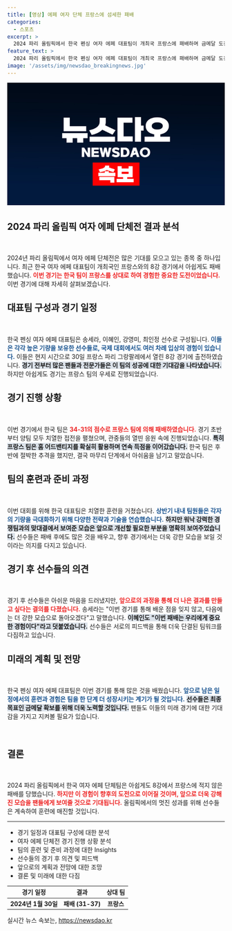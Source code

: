 ```yaml
---
title: [영상] 에페 여자 단체 프랑스에 섬세한 패배
categories:
  - 스포츠
excerpt: >
  2024 파리 올림픽에서 한국 펜싱 여자 에페 대표팀이 개최국 프랑스에 패배하며 금메달 도전에 비상걸렸다! 그들의 긴장감 넘치는 첫 경기 모습을 영상으로 확인해보세요!
feature_text: >
  2024 파리 올림픽에서 한국 펜싱 여자 에페 대표팀이 개최국 프랑스에 패배하며 금메달 도전에 비상걸렸다! 그들의 긴장감 넘치는 첫 경기 모습을 영상으로 확인해보세요!
image: '/assets/img/newsdao_breakingnews.jpg'
---
```


<p><img src="/assets/img/newsdao_breakingnews.jpg" alt="ontimetimes 속보" /></p>

<h2 data-ke-size="size26">2024 파리 올림픽 여자 에페 단체전 결과 분석</h2>

<p data-ke-size="size16">&nbsp;</p>

<p data-ke-size="size16">2024년 파리 올림픽에서 여자 에페 단체전은 많은 기대를 모으고 있는 종목 중 하나입니다. 최근 한국 여자 에페 대표팀이 개최국인 프랑스와의 8강 경기에서 아쉽게도 패배했습니다. <b><span style="color: #ee2323;">이번 경기는 한국 팀이 프랑스를 상대로 하여 경험한 중요한 도전이었습니다.</span></b> 이번 경기에 대해 자세히 살펴보겠습니다.</p>

<h2 data-ke-size="size26">대표팀 구성과 경기 일정</h2>

<p data-ke-size="size16">&nbsp;</p>

<p data-ke-size="size16">한국 펜싱 여자 에페 대표팀은 송세라, 이혜인, 강영미, 최인정 선수로 구성됩니다. <b><span style="color: #1a5490;">이들은 각각 높은 기량을 보유한 선수들로, 국제 대회에서도 여러 차례 입상의 경험이 있습니다.</span></b> 이들은 현지 시간으로 30일 프랑스 파리 그랑팔레에서 열린 8강 경기에 출전하였습니다. <b><span style="background-color: #21538527;">경기 전부터 많은 팬들과 전문가들은 이 팀의 성공에 대한 기대감을 나타냈습니다.</span></b> 하지만 아쉽게도 경기는 프랑스 팀의 우세로 진행되었습니다.</p>

<h2 data-ke-size="size26">경기 진행 상황</h2>

<p data-ke-size="size16">&nbsp;</p>

<p data-ke-size="size16">이번 경기에서 한국 팀은 <b><span style="color: #ee2323;">34-31의 점수로 프랑스 팀에 의해 패배하였습니다.</span></b> 경기 초반부터 양팀 모두 치열한 접전을 펼쳤으며, 관중들의 열띤 응원 속에 진행되었습니다. <b><span style="background-color: #21538527;">특히 프랑스 팀은 홈 어드밴티지를 확실히 활용하며 연속 득점을 이어갔습니다.</span></b> 한국 팀은 후반에 절박한 추격을 했지만, 결국 마무리 단계에서 아쉬움을 남기고 말았습니다.</p>

<h2 data-ke-size="size26">팀의 훈련과 준비 과정</h2>

<p data-ke-size="size16">&nbsp;</p>

<p data-ke-size="size16">이번 대회를 위해 한국 대표팀은 치열한 훈련을 거쳤습니다. <b><span style="color: #1a5490;">상반기 내내 팀원들은 각자의 기량을 극대화하기 위해 다양한 전략과 기술을 연습했습니다.</span></b> <b><span style="background-color: #21538527;">하지만 워낙 강력한 경쟁팀과의 맞대결에서 보여준 모습은 앞으로 개선할 필요한 부분을 명확히 보여주었습니다.</span></b> 선수들은 패배 후에도 많은 것을 배우고, 향후 경기에서는 더욱 강한 모습을 보일 것이라는 의지를 다지고 있습니다.</p>

<h2 data-ke-size="size26">경기 후 선수들의 의견</h2>

<p data-ke-size="size16">&nbsp;</p>

<p data-ke-size="size16">경기 후 선수들은 아쉬운 마음을 드러냈지만, <b><span style="color: #ee2323;">앞으로의 과정을 통해 더 나은 결과를 만들고 싶다는 결의를 다졌습니다.</span></b> 송세라는 "이번 경기를 통해 배운 점을 잊지 않고, 다음에는 더 강한 모습으로 돌아오겠다"고 말했습니다. <b><span style="background-color: #21538527;">이혜인도 "이번 패배는 우리에게 중요한 경험이다"라고 덧붙였습니다.</span></b> 선수들은 서로의 피드백을 통해 더욱 단결된 팀워크를 다짐하고 있습니다.</p>

<h2 data-ke-size="size26">미래의 계획 및 전망</h2>

<p data-ke-size="size16">&nbsp;</p>

<p data-ke-size="size16">한국 펜싱 여자 에페 대표팀은 이번 경기를 통해 많은 것을 배웠습니다. <b><span style="color: #1a5490;">앞으로 남은 일정에서의 훈련과 경험은 팀을 한 단계 더 성장시키는 계기가 될 것입니다.</span></b> <b><span style="background-color: #21538527;">선수들은 최종 목표인 금메달 확보를 위해 더욱 노력할 것입니다.</span></b> 팬들도 이들의 미래 경기에 대한 기대감을 가지고 지켜볼 필요가 있습니다.</p>

<p data-ke-size="size16">&nbsp;</p>

<h2 data-ke-size="size26">결론</h2>

<p data-ke-size="size16">&nbsp;</p>

<p data-ke-size="size16">2024 파리 올림픽에서 한국 여자 에페 단체팀은 아쉽게도 8강에서 프랑스에 적지 않은 패배를 당했습니다. <b><span style="color: #ee2323;">하지만 이 경험이 향후의 도전으로 이어질 것이며, 앞으로 더욱 강해진 모습을 팬들에게 보여줄 것으로 기대됩니다.</span></b> 올림픽에서의 멋진 성과를 위해 선수들은 계속하여 훈련에 매진할 것입니다.</p>

<hr>

<ul>
    <li>경기 일정과 대표팀 구성에 대한 분석</li>
    <li>여자 에페 단체전 경기 진행 상황 분석</li>
    <li>팀의 훈련 및 준비 과정에 대한 Insights</li>
    <li>선수들의 경기 후 의견 및 피드백</li>
    <li>앞으로의 계획과 전망에 대한 조망</li>
    <li>결론 및 미래에 대한 다짐</li>
</ul>

<table style="width: 100%;">
    <thead>
        <tr>
            <th style="text-align: center;">경기 일정</th>
            <th style="text-align: center;">결과</th>
            <th style="text-align: center;">상대 팀</th>
        </tr>
    </thead>
    <tbody>
        <tr>
            <td style="text-align: center; height: 17px;"><b>2024년 1월 30일</b></td>
            <td style="text-align: center; height: 17px;"><b>패배 (31-37)</b></td>
            <td style="text-align: center; height: 17px;"><b>프랑스</b></td>
        </tr>
    </tbody>
</table>
실시간 뉴스 속보는, <a href="https://newsdao.kr" rel="dofollow">https://newsdao.kr</a>



